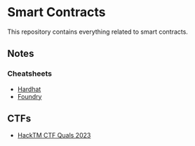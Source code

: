 # Smart Contracts
This repository contains everything related to smart contracts.

## Notes

### Cheatsheets

* [Hardhat](/notes/hardhat.md)
* [Foundry](notes/foundry.md)

## CTFs
* [HackTM CTF Quals 2023](/ctf/hacktm-2023/)
